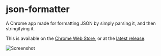 # json-formatter
A Chrome app made for formatting JSON by simply parsing it, and then stringifying it.

This is available on the [Chrome Web Store](https://chrome.google.com/webstore/detail/json-formatter/jofcbndmnngbfjhflkaaaiobdjcpbpki), or at the [latest release](https://github.com/jackdalton/json-formatter/releases/latest).

![Screenshot](https://lh3.googleusercontent.com/PjMT7Jy-2uj3-tgTM50gOBSalyD6iBeIxOBw3t6Z6y4ezjqz1ocuuxuOWQXvOM7xiNKgHAGyfA=s640-h400-e365-rw)
